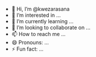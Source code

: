 - 👋 Hi, I’m @kwezarasana
- 👀 I’m interested in ...
- 🌱 I’m currently learning ...
- 💞️ I’m looking to collaborate on ...
- 📫 How to reach me ...
- 😄 Pronouns: ...
- ⚡ Fun fact: ...

<!---
kwezarasana/kwezarasana is a ✨ special ✨ repository because its `README.md` (this file) appears on your GitHub profile.
You can click the Preview link to take a look at your changes.
--->
